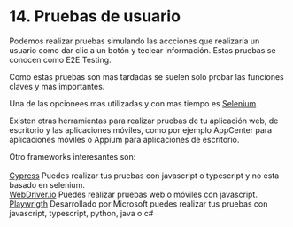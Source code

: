 # 14. Pruebas de usuario

Podemos realizar pruebas simulando las accciones que realizaría un usuario como dar clic a un botón y teclear información. Estas pruebas se conocen como E2E Testing.

Como estas pruebas son mas tardadas se suelen solo probar las funciones claves y mas importantes.

&#x20;Una de las opcionees mas utilizadas y con mas tiempo es [Selenium](https://www.seleniumhq.org)

Existen otras herramientas  para realizar pruebas de tu aplicación web, de escritorio y las aplicaciones móviles, como por ejemplo AppCenter para aplicaciones móviles o Appium para aplicaciones de escritorio.

Otro frameworks interesantes son:\
[\
Cypress](https://www.cypress.io) Puedes realizar tus pruebas con javascript o typescript y no esta basado en selenium.\
[WebDriver.io](https://webdriver.io) Puedes realizar pruebas web o móviles con javascript.\
[Playwrigth](https://playwright.dev) Desarrollado por Microsoft puedes realizar tus pruebas con javascript, typescript, python, java o c#

